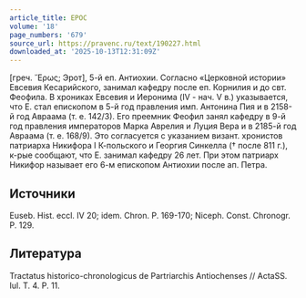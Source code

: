 ```yaml
---
article_title: ЕРОС
volume: '18'
page_numbers: '679'
source_url: https://pravenc.ru/text/190227.html
downloaded_at: '2025-10-13T12:31:09Z'
---
```


[греч. ῎Ερως; Эрот], 5-й еп. Антиохии. Согласно «Церковной истории» Евсевия Кесарийского, занимал кафедру после еп. Корнилия и до свт. Феофила. В хрониках Евсевия и Иеронима (IV - нач. V в.) указывается, что Е. стал епископом в 5-й год правления имп. Антонина Пия и в 2158-й год Авраама (т. е. 142/3). Его преемник Феофил занял кафедру в 9-й год правления императоров Марка Аврелия и Луция Вера и в 2185-й год Авраама (т. е. 168/9). Это согласуется с указанием визант. хронистов патриарха Никифора I К-польского и Георгия Синкелла († после 811 г.), к-рые сообщают, что Е. занимал кафедру 26 лет. При этом патриарх Никифор называет его 6-м епископом Антиохии после ап. Петра.

## Источники

Euseb. Hist. eccl. IV 20; idem. Chron. P. 169-170; Niceph. Const. Chronogr. P. 129.

## Литература

Tractatus historico-chronologicus de Partriarchis Antiochenses // ActaSS. Iul. T. 4. P. 11.
